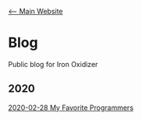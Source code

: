 [<-- Main Website](..)

# Blog
Public blog for Iron Oxidizer

## 2020
[2020-02-28 My Favorite Programmers](20200228-my-favorite-programmers.md)
